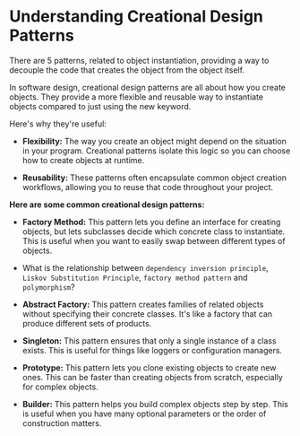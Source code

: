 # Understanding Creational Design Patterns

There are 5 patterns, related to object instantiation, providing a way to decouple the code that creates the object from the object itself.

In software design, creational design patterns are all about how you create objects. They provide a more flexible and reusable way to instantiate objects compared to just using the new keyword.

Here's why they're useful:

- **Flexibility:** The way you create an object might depend on the situation in your program. Creational patterns isolate this logic so you can choose how to create objects at runtime.

- **Reusability:** These patterns often encapsulate common object creation workflows, allowing you to reuse that code throughout your project.

**Here are some common creational design patterns:**

- **Factory Method:** This pattern lets you define an interface for creating objects, but lets subclasses decide which concrete class to instantiate. This is useful when you want to easily swap between different types of objects.

- What is the relationship between `dependency inversion principle`, `Liskov Substitution Principle`, `factory method pattern` and `polymorphism`?

- **Abstract Factory:** This pattern creates families of related objects without specifying their concrete classes. It's like a factory that can produce different sets of products.

- **Singleton:** This pattern ensures that only a single instance of a class exists. This is useful for things like loggers or configuration managers.

- **Prototype:** This pattern lets you clone existing objects to create new ones. This can be faster than creating objects from scratch, especially for complex objects.

- **Builder:** This pattern helps you build complex objects step by step. This is useful when you have many optional parameters or the order of construction matters.
